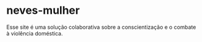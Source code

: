# neves-mulher
Esse site é uma solução colaborativa sobre a conscientização e o combate à violência doméstica.
